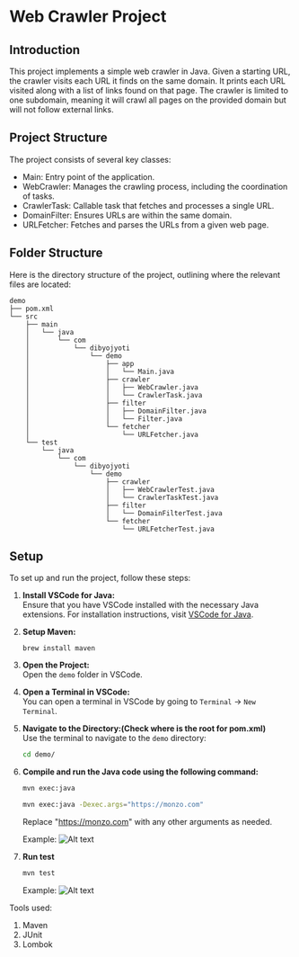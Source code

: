 # Web Crawler Project

## Introduction

This project implements a simple web crawler in Java. Given a starting URL, the crawler visits each URL it finds on the same domain. It prints each URL visited along with a list of links found on that page. The crawler is limited to one subdomain, meaning it will crawl all pages on the provided domain but will not follow external links.

## Project Structure

The project consists of several key classes:

- Main: Entry point of the application.
- WebCrawler: Manages the crawling process, including the coordination of tasks.
- CrawlerTask: Callable task that fetches and processes a single URL.
- DomainFilter: Ensures URLs are within the same domain.
- URLFetcher: Fetches and parses the URLs from a given web page.

## Folder Structure

Here is the directory structure of the project, outlining where the relevant files are located:

```
demo
├── pom.xml
└── src
    ├── main
    │   └── java
    │       └── com
    │           └── dibyojyoti
    │               └── demo
    │                   ├── app
    │                   │   └── Main.java
    │                   ├── crawler
    │                   │   ├── WebCrawler.java
    │                   │   └── CrawlerTask.java
    │                   ├── filter
    │                   │   ├── DomainFilter.java
    │                   │   └── Filter.java
    │                   └── fetcher
    │                       └── URLFetcher.java
    └── test
        └── java
            └── com
                └── dibyojyoti
                    └── demo
                        ├── crawler
                        │   ├── WebCrawlerTest.java
                        │   └── CrawlerTaskTest.java
                        ├── filter
                        │   └── DomainFilterTest.java
                        └── fetcher
                            └── URLFetcherTest.java

```

## Setup

To set up and run the project, follow these steps:

1. **Install VSCode for Java:**  
   Ensure that you have VSCode installed with the necessary Java extensions. For installation instructions, visit [VSCode for Java](https://code.visualstudio.com/docs/languages/java#_install-visual-studio-code-for-java).

2. **Setup Maven:**
   ```
   brew install maven
   ```
3. **Open the Project:**  
   Open the `demo` folder in VSCode.

4. **Open a Terminal in VSCode:**  
   You can open a terminal in VSCode by going to `Terminal` -> `New Terminal`.

5. **Navigate to the Directory:(Check where is the root for pom.xml)**  
   Use the terminal to navigate to the `demo` directory:

   ```bash
   cd demo/
   ```

6. **Compile and run the Java code using the following command:**

   ```bash
   mvn exec:java
   ```

   ```bash
   mvn exec:java -Dexec.args="https://monzo.com"
   ```

   Replace "https://monzo.com" with any other arguments as needed.

   Example: ![Alt text](../Screenshot%20Run.png?raw=true "Screenshot for running")

7. **Run test**
   ```bash
   mvn test
   ```
   Example: ![Alt text](../Screenshot%20Unit%20Tests.png?raw=true "Screenshot for unit test")

Tools used:

1. Maven
2. JUnit
3. Lombok
